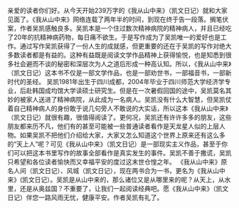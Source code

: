 亲爱的读者你们好。从今天开始239万字的《我从山中来》（凯文日记）就和大家见面了。《我从山中来》网络连载了两年半的时间，到现在终于告一段落。搁笔伏案，作者吴凯感触良多。吴凯本是一个住过数次精神病院的精神病人，并且已经吃了20年的抗精神病药物，每日痛不欲生。于是写作成为了吴凯唯一的爱好也是工作。通过写作吴凯获得了一份人生的成就感，但更重要的还在于吴凯的写作对绝大多数读者都是有益的。这种有益既是阅读文学作品精神上获得愉悦，也是知悉到很多社会避而不谈的秘密和深层次为人之道后形成一种高认知。所以，《我从山中来》（凯文日记）这本书不仅是一部文学作品，也是一部劝世书，一部福音书，一部新时代的圣经。
        吴凯1981年出生于四川成都，2004年毕业于四川师范大学经济学专业，后赴韩国成均馆大学读硕士研究生。但是在一次暑假回国的途中，吴凯莫名其妙的被家人送进了精神病院，从此成为一名病人。吴凯没有什么大智慧，但吴凯仗着自己精神病人的身份敢于说几句旁人不敢说的大实话，所以这本《我从山中来》（凯文日记）就很有趣，很值得阅读了。更何况，吴凯还有许许多多的朋友，这些朋友都来历不凡，他们有的甚至可能被一些普通读者看作是天龙星人似的上层人物。如果吴凯不把他们介绍给大家，大家又怎么知道这个世界上原来还有这么多的“天上人”呢？可见《我从山中来》（凯文日记）是一部现实主义作品，甚至于你们可以把这本书里写作的故事全部看作是真实发生的事件。吴凯不善于撒谎，吴凯只希望和各位读者愉快而又幸福平安的度过这末世仓惶之年。
       《我从山中来》原名人间（凯文日记）、风城（凯文日记），现在两书合为一书，更名为《我从山中来》(凯文日记）。吴凯是从山中来的，那么诸位又是从哪里来的呢？从天上，从水里，还是从奥兹国？不重要了，让我们一起阅读经典吧。愿《我从山中来》（凯文日记）伴您一路风雨无忧，健康平安。作者吴凯有礼了。
